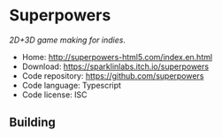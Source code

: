 # Superpowers

_2D+3D game making for indies._

- Home: http://superpowers-html5.com/index.en.html
- Download: https://sparklinlabs.itch.io/superpowers
- Code repository: https://github.com/superpowers
- Code language: Typescript
- Code license: ISC

## Building
